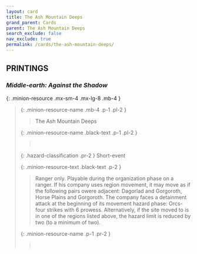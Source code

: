 ```yaml
---
layout: card
title: The Ash Mountain Deeps
grand_parent: Cards
parent: The Ash Mountain Deeps
search_exclude: false
nav_exclude: true
permalink: /cards/the-ash-mountain-deeps/
---
```


## PRINTINGS


### _Middle-earth: Against the Shadow_

{: .minion-resource .mx-sm-4 .mx-lg-8 .mb-4 }
> {: .minion-resource-name .mb-4 .p-1 .pl-2 }
> > <div class="hazard-mp"></div>
> > <div class="card-name">The Ash Mountain Deeps</div>
>
> {: .minion-resource-name .black-text .p-1 .pl-2 }
> > &nbsp;
>
> {: .hazard-classification .pr-2 }
> Short-event
>
> {: .minion-resource-text .black-text .p-2 }
> > Ranger only. Playable during the organization phase on a ranger. If his company uses region movement, it may move as if the following pairs owere adjacent: Dagorlad and Gorgoroth, Horse Plains and Gorgoroth. The company faces a detainment attack at the beginning of its movement hazard phase: Orcs-four strikes with 6 prowess. Alternatively, if the site moved to is in one of the regions listed above, the hazard limit is reduced by two (to a minimum of two). 
> 
> {: .minion-resource-name .p-1 .pr-2 }
> > <div class="card-shield"></div>
> > <div class="card-corruption-white">&nbsp;</div>
